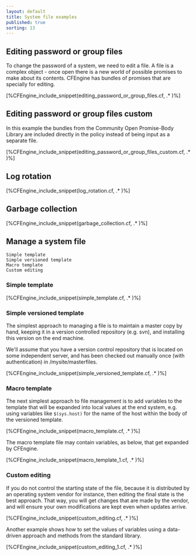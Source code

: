 ```yaml
---
layout: default
title: System file examples
published: true
sorting: 13
---
```


## Editing password or group files ##

To change the password of a system, we need to edit a file. A file is a complex object - once open there is a new world of possible promises to make about its contents. CFEngine has bundles of promises that are specially for editing.


[%CFEngine_include_snippet(editing_password_or_group_files.cf, .* )%]

## Editing password or group files custom ##

In this example the bundles from the Community Open Promise-Body Library are included directly in the policy instead of being input as a separate file.


[%CFEngine_include_snippet(editing_password_or_group_files_custom.cf, .* )%]

## Log rotation


[%CFEngine_include_snippet(log_rotation.cf, .* )%]

## Garbage collection


[%CFEngine_include_snippet(garbage_collection.cf, .* )%]

## Manage a system file

    Simple template
    Simple versioned template
    Macro template
    Custom editing

### Simple template


[%CFEngine_include_snippet(simple_template.cf, .* )%]

### Simple versioned template

The simplest approach to managing a file is to maintain a master copy by hand, keeping it in a version controlled repository (e.g. svn), and installing this version on the end machine.

We'll assume that you have a version control repository that is located on some independent server, and has been checked out manually once (with authentication) in /mysite/masterfiles.


[%CFEngine_include_snippet(simple_versioned_template.cf, .* )%]

### Macro template

The next simplest approach to file management is to add variables to the template that will be expanded into local values at the end system, e.g. using variables like `$(sys.host)` for the name of the host within the body of the versioned template.


[%CFEngine_include_snippet(macro_template.cf, .* )%]

The macro template file may contain variables, as below, that get expanded by CFEngine.


[%CFEngine_include_snippet(macro_template_1.cf, .* )%]

### Custom editing

If you do not control the starting state of the file, because it is distributed by an operating system vendor for instance, then editing the final state is the best approach. That way, you will get changes that are made by the vendor, and will ensure your own modifications are kept even when updates arrive.


[%CFEngine_include_snippet(custom_editing.cf, .* )%]

Another example shows how to set the values of variables using a data-driven approach and methods from the standard library.

[%CFEngine_include_snippet(custom_editing_1.cf, .* )%]
